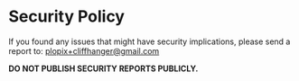 # Security Policy

If you found any issues that might have security implications,
please send a report to: plopix+cliffhanger@gmail.com

**DO NOT PUBLISH SECURITY REPORTS PUBLICLY.**
